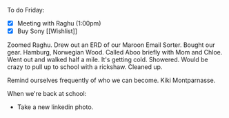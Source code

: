 To do Friday:
- [x] Meeting with Raghu (1:00pm)
- [x] Buy Sony [[Wishlist]]

Zoomed Raghu. Drew out an ERD of our Maroon Email Sorter. Bought our gear. Hamburg, Norwegian Wood. Called Aboo briefly with Mom and Chloe. Went out and walked half a mile. It's getting cold. Showered. Would be crazy to pull up to school with a rickshaw. Cleaned up.

Remind ourselves frequently of who we can become.
Kiki Montparnasse.

When we're back at school:
-  Take a new linkedin photo.
